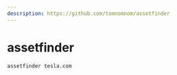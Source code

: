 ```yaml
---
description: https://github.com/tomnomnom/assetfinder
---
```


# assetfinder

```bash
assetfinder tesla.com

```
